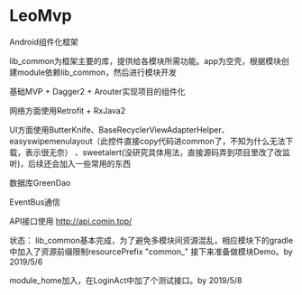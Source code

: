 # LeoMvp
Android组件化框架

lib_common为框架主要的库，提供给各模块所需功能。app为空壳，根据模块创建module依赖lib_common，然后进行模块开发

基础MVP + Dagger2 + Arouter实现项目的组件化

网络方面使用Retrofit + RxJava2

UI方面使用ButterKnife、BaseRecyclerViewAdapterHelper、easyswipemenulayout（此控件直接copy代码进common了，不知为什么无法下载，表示很无奈）
、sweetalert(没研究具体用法，直接源码弄到项目里改了改监听)，后续还会加入一些常用的东西

数据库GreenDao

EventBus通信

API接口使用 http://api.comin.top/

状态：
lib_common基本完成，为了避免多模块间资源混乱，相应模块下的gradle中加入了资源前缀限制resourcePrefix "common_"
接下来准备做模块Demo。by 2019/5/6

module_home加入，在LoginAct中加了个测试接口。by 2019/5/8
        
       
     
